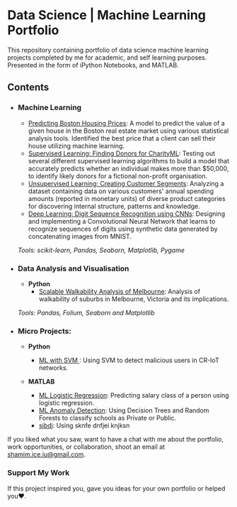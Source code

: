 # Data Science | Machine Learning Portfolio
This repository containing portfolio of data science machine learning projects completed by me for academic, and self learning purposes. Presented in the form of iPython Notebooks, and MATLAB.


## Contents

- ### Machine Learning

	- [Predicting Boston Housing Prices](https://github.com/sajal2692/data-science-portfolio/blob/master/boston_housing/boston_housing.ipynb): A model to predict the value of a given house in the Boston real estate market using various statistical analysis tools. Identified the best price that a client can sell their house utilizing machine learning.
	- [Supervised Learning: Finding Donors for CharityML](https://github.com/sajal2692/data-science-portfolio/blob/master/finding_donors/finding_donors.ipynb): Testing out several different supervised learning algorithms to build a model that accurately predicts whether an individual makes more than $50,000, to identify likely donors for a fictional non-profit organisation.
	- [Unsupervised Learning: Creating Customer Segments](https://github.com/sajal2692/data-science-portfolio/blob/master/customer_segments/customer_segments.ipynb): Analyzing a dataset containing data on various customers' annual spending amounts (reported in monetary units) of diverse product categories for discovering internal structure, patterns and knowledge.
	- [Deep Learning: Digit Sequence Recognition using CNNs](https://github.com/sajal2692/data-science-portfolio/blob/master/digit_recognition-mnist-sequence.ipynb):  Designing and implementing a Convolutional Neural Network that learns to recognize sequences of digits using synthetic data generated by concatenating images from MNIST.

	_Tools: scikit-learn, Pandas, Seaborn, Matplotlib, Pygame_ 


- ### Data Analysis and Visualisation
	- __Python__
		- [Scalable Walkability Analysis of Melbourne](https://github.com/sajal2692/Scalable-Walkability-Analysis-of-Melbourne): Analysis of walkability of suburbs in Melbourne, Victoria and its implications.
		
	_Tools: Pandas, Folium, Seaborn and Matplotlib_

	

- ### Micro Projects: 

	- __Python__
		
		- [ML with SVM ](https://colab.research.google.com/drive/12EKBNMzMX78fA7nWEes5TsBUABNqjnzV): Using SVM to detect malicious users in CR-IoT networks.

	- __MATLAB__
		- [ML Logistic Regression](http://rpubs.com/sajal_sharma/micro_logistic): Predicting salary class of a person using logistic regression.
		- [ML Anomaly Detection](http://rpubs.com/sajal_sharma/micro_dt_rf): Using Decision Trees and Random Forests to classify schools as Private or Public.
		- [sjbdj](https://shamim.ice.iu@gmail.com): Using sknfe dnfjei knjksn



If you liked what you saw, want to have a chat with me about the portfolio, work opportunities, or collaboration, shoot an email at shamim.ice.iu@gmail.com. 

### Support My Work

If this project inspired you, gave you ideas for your own portfolio or helped you❤️.   
